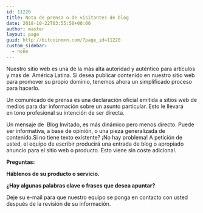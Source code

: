 ```yaml
---
id: 11220
title: Nota de prensa o de visitantes de blog
date: 2018-10-22T03:55:50+00:00
author: master
layout: page
guid: http://bitcoinmxn.com/?page_id=11220
custom_sidebar:
  - none
---
```

Nuestro sitio web es una de la más alta autoridad y auténtico para artículos y mas de  América Latina. Si desea publicar contenido en nuestro sitio web para promover su propio dominio, tenemos ahora un simplificado proceso para hacerlo.

Un comunicado de prensa es una declaración oficial emitida a sitios web de medios para dar información sobre un asunto particular. Esto le llevará en tono profesional su intención de ser directa.

<div>
  Un mensaje de  Blog Invitado, es más dinámico pero menos directo. Puede ser informativa, a base de opinión, o una pieza generalizada de contenido.Si no tiene texto existente? ¡No hay problema! A petición de usted, el equipo de escribir producirá una entrada de blog o apropiado anuncio para el sitio web o producto. Esto viene sin coste adicional.</p> 
  
  <p>
    <strong>Preguntas: </strong>
  </p>
  
  <p>
    <strong>Háblenos de su producto o servicio. </strong>
  </p>
  
  <p>
    <strong>¿Hay algunas palabras clave o frases que desea apuntar? </strong>
  </p>
  
  <p>
    Deje su e-mail para que nuestro equipo se ponga en contacto con usted después de la revisión de su información.
  </p>
</div>

<div>
</div>

<div>
  <div role="form" class="wpcf7" id="wpcf7-f11150-o12" lang="es-ES" dir="ltr">
    <div class="screen-reader-response">
    </div>
  </div>
</div>